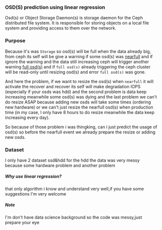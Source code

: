 ### OSD(S) prediction using linear regression
Osd(s) or Object Storage Daemon(s) is storage daemon for the Ceph distributed file system. It is responsible for storing objects on a local file system and providing access to them over the network.

### Purpose
Because it's was `Storage` so osd(s) will be full when the data already big, from ceph its self will be give a warning if some osd(s) was [nearfull](https://docs.ceph.com/en/latest/rados/troubleshooting/troubleshooting-osd/#no-free-drive-space) and if ignore the warning and the data still increasing ceph will trigger another warning [full osd(s)](https://www.suse.com/support/kb/doc/?id=000019724) and if `full osd(s)` already triggering the ceph cluster will be read-only until resizing osd(s) and error `full osd(s)` was gone.


And here the problem, if we want to resize the osd(s) when `nearfull` it will activate the recover and recover its self will make degradation IOPS (especially if your osds was hdd) and the second problem is data keep increasing meanwhile some osd(s) was dying and the last problem we can't do resize ASAP because adding new osds will take some times (ordering new hardware) or we can't just resize the nearfull osd(s) when production time (in my case, I only have 8 hours to do resize meanwhile the data keep increasing every day).


So because of those problem i was thingking, can i just predict the usage of osd(s) so before the nearfull event we already prepare the resize or adding new osds.

### Dataset
I only have 2 dataset ssd&hdd for the hdd the data was very messy because some hardware problem and another problem 

##### Why use linear regression?
that only algorithm i know and understand very well,if you have some suggestions I'm very welcome  


##### Note
I'm don't have data science background so the code was messy,just prepare your eye